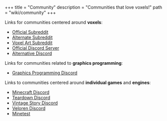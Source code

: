 +++
title = "Community"
description = "Communities that love voxels!"
path = "wiki/community"
+++

Links for communities centered around **voxels**:
- [Official Subreddit](https://www.reddit.com/r/VoxelGameDev)
- [Alternate Subreddit](https://www.reddit.com/r/VolumeRendering)
- [Voxel Art Subreddit](https://www.reddit.com/r/VoxelArt)
- [Official Discord Server](https://voxelgamedev.com/)
- [Alternative Discord](https://discord.com/invite/aegudcbYhr)

Links for communities related to **graphics programming**:
- [Graphics Programming Discord](https://discord.gg/6mgNGk7)

Links to communities centered around **individual games** and **engines**:
- [Minecraft Discord](https://discord.gg/minecraft)
- [Teardown Discord](https://discord.gg/teardown)
- [Vintage Story Discord](https://discord.gg/CkJjdrB)
- [Veloren Discord](https://discord.gg/ecUxc9N)
- [Minetest](https://www.minetest.net/get-involved/)
